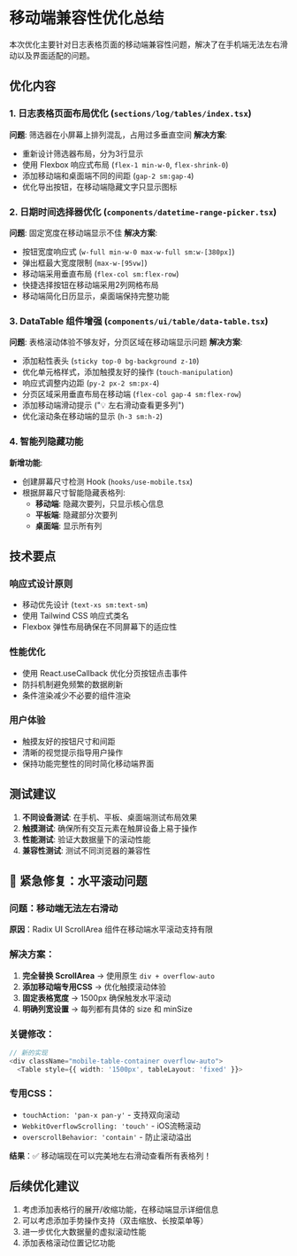 # 移动端兼容性优化总结

本次优化主要针对日志表格页面的移动端兼容性问题，解决了在手机端无法左右滑动以及界面适配的问题。

## 优化内容

### 1. 日志表格页面布局优化 (`sections/log/tables/index.tsx`)

**问题**: 筛选器在小屏幕上排列混乱，占用过多垂直空间
**解决方案**:

- 重新设计筛选器布局，分为3行显示
- 使用 Flexbox 响应式布局 (`flex-1 min-w-0`, `flex-shrink-0`)
- 添加移动端和桌面端不同的间距 (`gap-2 sm:gap-4`)
- 优化导出按钮，在移动端隐藏文字只显示图标

### 2. 日期时间选择器优化 (`components/datetime-range-picker.tsx`)

**问题**: 固定宽度在移动端显示不佳
**解决方案**:

- 按钮宽度响应式 (`w-full min-w-0 max-w-full sm:w-[380px]`)
- 弹出框最大宽度限制 (`max-w-[95vw]`)
- 移动端采用垂直布局 (`flex-col sm:flex-row`)
- 快捷选择按钮在移动端采用2列网格布局
- 移动端简化日历显示，桌面端保持完整功能

### 3. DataTable 组件增强 (`components/ui/table/data-table.tsx`)

**问题**: 表格滚动体验不够友好，分页区域在移动端显示问题
**解决方案**:

- 添加粘性表头 (`sticky top-0 bg-background z-10`)
- 优化单元格样式，添加触摸友好的操作 (`touch-manipulation`)
- 响应式调整内边距 (`py-2 px-2 sm:px-4`)
- 分页区域采用垂直布局在移动端 (`flex-col gap-4 sm:flex-row`)
- 添加移动端滑动提示 ("💡 左右滑动查看更多列")
- 优化滚动条在移动端的显示 (`h-3 sm:h-2`)

### 4. 智能列隐藏功能

**新增功能**:

- 创建屏幕尺寸检测 Hook (`hooks/use-mobile.tsx`)
- 根据屏幕尺寸智能隐藏表格列:
  - **移动端**: 隐藏次要列，只显示核心信息
  - **平板端**: 隐藏部分次要列
  - **桌面端**: 显示所有列

## 技术要点

### 响应式设计原则

- 移动优先设计 (`text-xs sm:text-sm`)
- 使用 Tailwind CSS 响应式类名
- Flexbox 弹性布局确保在不同屏幕下的适应性

### 性能优化

- 使用 React.useCallback 优化分页按钮点击事件
- 防抖机制避免频繁的数据刷新
- 条件渲染减少不必要的组件渲染

### 用户体验

- 触摸友好的按钮尺寸和间距
- 清晰的视觉提示指导用户操作
- 保持功能完整性的同时简化移动端界面

## 测试建议

1. **不同设备测试**: 在手机、平板、桌面端测试布局效果
2. **触摸测试**: 确保所有交互元素在触屏设备上易于操作
3. **性能测试**: 验证大数据量下的滚动性能
4. **兼容性测试**: 测试不同浏览器的兼容性

## 🔧 紧急修复：水平滚动问题

### 问题：移动端无法左右滑动

**原因**：Radix UI ScrollArea 组件在移动端水平滚动支持有限

### 解决方案：

1. **完全替换 ScrollArea** → 使用原生 `div + overflow-auto`
2. **添加移动端专用CSS** → 优化触摸滚动体验
3. **固定表格宽度** → 1500px 确保触发水平滚动
4. **明确列宽设置** → 每列都有具体的 size 和 minSize

### 关键修改：

```typescript
// 新的实现
<div className="mobile-table-container overflow-auto">
  <Table style={{ width: '1500px', tableLayout: 'fixed' }}>
```

### 专用CSS：

- `touchAction: 'pan-x pan-y'` - 支持双向滚动
- `WebkitOverflowScrolling: 'touch'` - iOS流畅滚动
- `overscrollBehavior: 'contain'` - 防止滚动溢出

**结果**：✅ 移动端现在可以完美地左右滑动查看所有表格列！

## 后续优化建议

1. 考虑添加表格行的展开/收缩功能，在移动端显示详细信息
2. 可以考虑添加手势操作支持（双击缩放、长按菜单等）
3. 进一步优化大数据量的虚拟滚动性能
4. 添加表格滚动位置记忆功能
